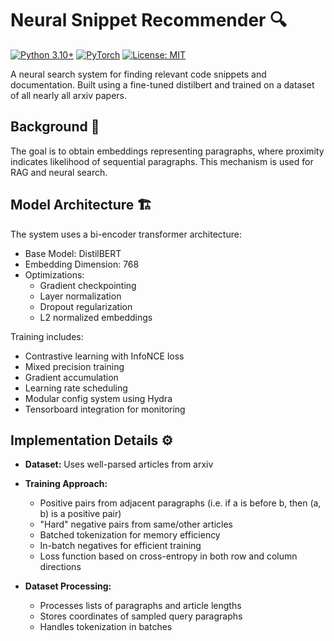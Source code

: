 # Neural Snippet Recommender 🔍

[![Python 3.10+](https://img.shields.io/badge/python-3.10+-blue.svg)](https://www.python.org/downloads/)
[![PyTorch](https://img.shields.io/badge/PyTorch-2.5+-ee4c2c.svg)](https://pytorch.org/)
[![License: MIT](https://img.shields.io/badge/License-MIT-yellow.svg)](https://opensource.org/licenses/MIT)

A neural search system for finding relevant code snippets and documentation. Built using a fine-tuned distilbert and trained on a dataset of all nearly all arxiv papers.

## Background 🎯

The goal is to obtain embeddings representing paragraphs, where proximity indicates likelihood of sequential paragraphs. This mechanism is used for RAG and neural search.

## Model Architecture 🏗️

The system uses a bi-encoder transformer architecture:

- Base Model: DistilBERT 
- Embedding Dimension: 768
- Optimizations:
  - Gradient checkpointing
  - Layer normalization
  - Dropout regularization
  - L2 normalized embeddings

Training includes:
- Contrastive learning with InfoNCE loss
- Mixed precision training
- Gradient accumulation
- Learning rate scheduling
- Modular config system using Hydra
- Tensorboard integration for monitoring

## Implementation Details ⚙️

- **Dataset:** Uses well-parsed articles from arxiv

- **Training Approach:**
  - Positive pairs from adjacent paragraphs (i.e. if a is before b, then (a, b) is a positive pair)
  - "Hard" negative pairs from same/other articles
  - Batched tokenization for memory efficiency
  - In-batch negatives for efficient training
  - Loss function based on cross-entropy in both row and column directions

- **Dataset Processing:**
  - Processes lists of paragraphs and article lengths
  - Stores coordinates of sampled query paragraphs
  - Handles tokenization in batches
